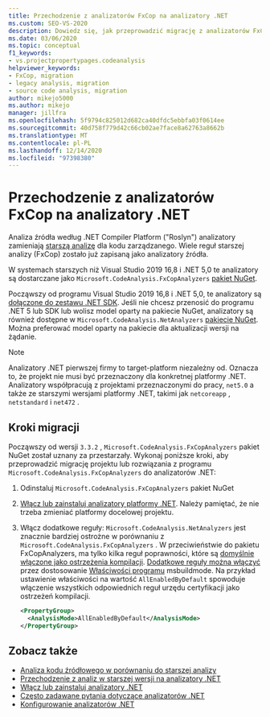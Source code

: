 ```yaml
---
title: Przechodzenie z analizatorów FxCop na analizatory .NET
ms.custom: SEO-VS-2020
description: Dowiedz się, jak przeprowadzić migrację z analizatorów FxCop do analizatorów .NET
ms.date: 03/06/2020
ms.topic: conceptual
f1_keywords:
- vs.projectpropertypages.codeanalysis
helpviewer_keywords:
- FxCop, migration
- legacy analysis, migration
- source code analysis, migration
author: mikejo5000
ms.author: mikejo
manager: jillfra
ms.openlocfilehash: 5f9794c825012d682ca40dfdc5ebbfa03f0614ee
ms.sourcegitcommit: 40d758f779d42c66cb02ae7face8a62763a8662b
ms.translationtype: MT
ms.contentlocale: pl-PL
ms.lasthandoff: 12/14/2020
ms.locfileid: "97398380"
---
```

# <a name="migrate-from-fxcop-analyzers-to-net-analyzers"></a>Przechodzenie z analizatorów FxCop na analizatory .NET

Analiza źródła według .NET Compiler Platform ("Roslyn") analizatory zamieniają [starszą analizę](code-analysis-for-managed-code-overview.md) dla kodu zarządzanego. Wiele reguł starszej analizy (FxCop) zostało już zapisaną jako analizatory źródła.

W systemach starszych niż Visual Studio 2019 16,8 i .NET 5,0 te analizatory są dostarczane jako `Microsoft.CodeAnalysis.FxCopAnalyzers` [pakiet NuGet](https://www.nuget.org/packages/Microsoft.CodeAnalysis.FxCopAnalyzers).

Począwszy od programu Visual Studio 2019 16,8 i .NET 5,0, te analizatory są [dołączone do zestawu .NET SDK](/dotnet/fundamentals/code-analysis/overview). Jeśli nie chcesz przenosić do programu .NET 5 lub SDK lub wolisz model oparty na pakiecie NuGet, analizatory są również dostępne w `Microsoft.CodeAnalysis.NetAnalyzers` [pakiecie NuGet](https://www.nuget.org/packages/Microsoft.CodeAnalysis.NetAnalyzers). Można preferować model oparty na pakiecie dla aktualizacji wersji na żądanie.

> [!NOTE]
> Analizatory .NET pierwszej firmy to target-platform niezależny od. Oznacza to, że projekt nie musi być przeznaczony dla konkretnej platformy .NET. Analizatory współpracują z projektami przeznaczonymi do pracy, `net5.0` a także ze starszymi wersjami platformy .NET, takimi jak `netcoreapp` , `netstandard` i `net472` .

## <a name="migration-steps"></a>Kroki migracji

Począwszy od wersji `3.3.2` , `Microsoft.CodeAnalysis.FxCopAnalyzers` pakiet NuGet został uznany za przestarzały. Wykonaj poniższe kroki, aby przeprowadzić migrację projektu lub rozwiązania z programu `Microsoft.CodeAnalysis.FxCopAnalyzers` do analizatorów .NET:

1. Odinstaluj `Microsoft.CodeAnalysis.FxCopAnalyzers` pakiet NuGet

2. [Włącz lub zainstaluj analizatory platformy .NET](install-net-analyzers.md). Należy pamiętać, że nie trzeba zmieniać platformy docelowej projektu.

3. Włącz dodatkowe reguły: `Microsoft.CodeAnalysis.NetAnalyzers` jest znacznie bardziej ostrożne w porównaniu z `Microsoft.CodeAnalysis.FxCopAnalyzers` . W przeciwieństwie do pakietu FxCopAnalyzers, ma tylko kilka reguł poprawności, które są [domyślnie włączone jako ostrzeżenia kompilacji](/dotnet/fundamentals/code-analysis/overview#enabled-rules). [Dodatkowe reguły można włączyć](/dotnet/fundamentals/code-analysis/overview#enable-additional-rules) przez dostosowanie [Właściwości programu](/dotnet/core/project-sdk/msbuild-props#analysismode) msbuildmode. Na przykład ustawienie właściwości na wartość `AllEnabledByDefault` spowoduje włączenie wszystkich odpowiednich reguł urzędu certyfikacji jako ostrzeżeń kompilacji.

   ```xml
   <PropertyGroup>
     <AnalysisMode>AllEnabledByDefault</AnalysisMode>
   </PropertyGroup>
   ```

## <a name="see-also"></a>Zobacz także

- [Analiza kodu źródłowego w porównaniu do starszej analizy](net-analyzers-faq.md#whats-the-difference-between-legacy-fxcop-and-net-analyzers)
- [Przechodzenie z analiz w starszej wersji na analizatory .NET](migrate-from-legacy-analysis-to-net-analyzers.md)
- [Włącz lub zainstaluj analizatory .NET](install-net-analyzers.md)
- [Często zadawane pytania dotyczące analizatorów .NET](net-analyzers-faq.md)
- [Konfigurowanie analizatorów .NET](/dotnet/fundamentals/code-analysis/code-quality-rule-options)
